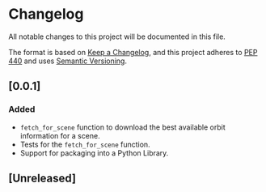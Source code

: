 # Changelog

All notable changes to this project will be documented in this file.

The format is based on [Keep a Changelog](https://keepachangelog.com/en/1.0.0/),
and this project adheres to [PEP 440](https://www.python.org/dev/peps/pep-0440/)
and uses [Semantic Versioning](https://semver.org/spec/v2.0.0.html).

## [0.0.1]
### Added
* `fetch_for_scene` function to download the best available orbit information for a scene.
* Tests for the `fetch_for_scene` function.
* Support for packaging into a Python Library.

## [Unreleased]
